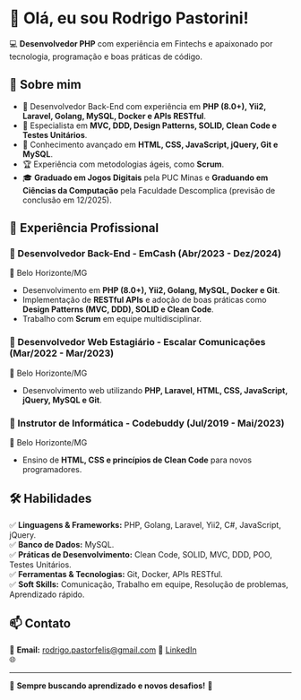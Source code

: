 # 👋 Olá, eu sou Rodrigo Pastorini!

💻 **Desenvolvedor PHP** com experiência em Fintechs e apaixonado por tecnologia, programação e boas práticas de código.

## 🚀 Sobre mim

- 🔹 Desenvolvedor Back-End com experiência em **PHP (8.0+), Yii2, Laravel, Golang, MySQL, Docker e APIs RESTful**.
- 🎯 Especialista em **MVC, DDD, Design Patterns, SOLID, Clean Code e Testes Unitários**.
- 📌 Conhecimento avançado em **HTML, CSS, JavaScript, jQuery, Git e MySQL**.
- 🏆 Experiência com metodologias ágeis, como **Scrum**.
- 🎓 **Graduado em Jogos Digitais** pela PUC Minas e **Graduando em Ciências da Computação** pela Faculdade Descomplica (previsão de conclusão em 12/2025).

## 💼 Experiência Profissional

### 🔹 Desenvolvedor Back-End - **EmCash** (Abr/2023 - Dez/2024)  
📍 Belo Horizonte/MG  
- Desenvolvimento em **PHP (8.0+), Yii2, Golang, MySQL, Docker e Git**.
- Implementação de **RESTful APIs** e adoção de boas práticas como **Design Patterns (MVC, DDD), SOLID e Clean Code**.
- Trabalho com **Scrum** em equipe multidisciplinar.

### 🔹 Desenvolvedor Web Estagiário - **Escalar Comunicações** (Mar/2022 - Mar/2023)  
📍 Belo Horizonte/MG  
- Desenvolvimento web utilizando **PHP, Laravel, HTML, CSS, JavaScript, jQuery, MySQL e Git**.

### 🔹 Instrutor de Informática - **Codebuddy** (Jul/2019 - Mai/2023)  
📍 Belo Horizonte/MG  
- Ensino de **HTML, CSS e princípios de Clean Code** para novos programadores.

## 🛠️ Habilidades

✅ **Linguagens & Frameworks:** PHP, Golang, Laravel, Yii2, C#, JavaScript, jQuery.  
✅ **Banco de Dados:** MySQL.  
✅ **Práticas de Desenvolvimento:** Clean Code, SOLID, MVC, DDD, POO, Testes Unitários.  
✅ **Ferramentas & Tecnologias:** Git, Docker, APIs RESTful.  
✅ **Soft Skills:** Comunicação, Trabalho em equipe, Resolução de problemas, Aprendizado rápido.

## 📫 Contato

📩 **Email:** rodrigo.pastorfelis@gmail.com
🔗 [LinkedIn](https://www.linkedin.com/in/rodrigo-pastorini)  
🌐 

---

🔹 **Sempre buscando aprendizado e novos desafios!** 🚀

